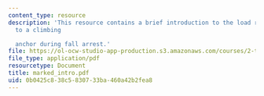 ```yaml
---
content_type: resource
description: 'This resource contains a brief introduction to the load rate imparted
  to a climbing

  anchor during fall arrest.'
file: https://ol-ocw-studio-app-production.s3.amazonaws.com/courses/2-tha-undergraduate-thesis-for-course-2-a-january-iap-2007/0b0425c838c5830733ba460a42b2fea8_marked_intro.pdf
file_type: application/pdf
resourcetype: Document
title: marked_intro.pdf
uid: 0b0425c8-38c5-8307-33ba-460a42b2fea8
---
```

